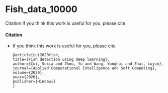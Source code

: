 # Fish_data_10000
Citation
If you think this work is useful for you, please cite



#### Citation 
- If you think this work is useful for you, please cite 

      @article{cui2020fish,
      title={Fish detection using deep learning},
      author={Cui, Suxia and Zhou, Yu and Wang, Yonghui and Zhai, Lujun},
      journal={Applied Computational Intelligence and Soft Computing},
      volume={2020},
      year={2020},
      publisher={Hindawi}
      }


  

